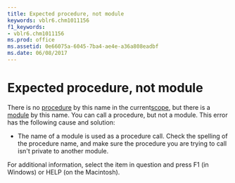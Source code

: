 ```yaml
---
title: Expected procedure, not module
keywords: vblr6.chm1011156
f1_keywords:
- vblr6.chm1011156
ms.prod: office
ms.assetid: 0e66075a-6045-7ba4-ae4e-a36a808eadbf
ms.date: 06/08/2017
---
```



# Expected procedure, not module

There is no [procedure](../../Glossary/vbe-glossary.md) by this name in the current[scope](../../Glossary/vbe-glossary.md), but there is a [module](../../Glossary/vbe-glossary.md) by this name. You can call a procedure, but not a module. This error has the following cause and solution:



- The name of a module is used as a procedure call. Check the spelling of the procedure name, and make sure the procedure you are trying to call isn't private to another module.
    

For additional information, select the item in question and press F1 (in Windows) or HELP (on the Macintosh).

